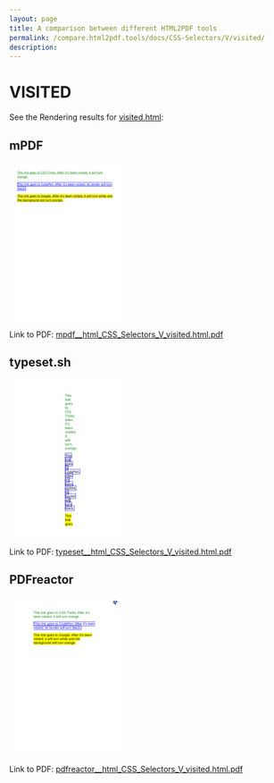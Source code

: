 ```yaml
---
layout: page
title: A comparison between different HTML2PDF tools
permalink: /compare.html2pdf.tools/docs/CSS-Selectors/V/visited/
description: 
---
```


# VISITED

See the Rendering results for [visited.html](/html/CSS%20Selectors/V/visited.html):

## mPDF
![](mpdf__html_CSS_Selectors_V_visited.html.png) 

Link to PDF: [mpdf__html_CSS_Selectors_V_visited.html.pdf](mpdf__html_CSS_Selectors_V_visited.html.pdf)

## typeset.sh
![](typeset__html_CSS_Selectors_V_visited.html.png) 

Link to PDF: [typeset__html_CSS_Selectors_V_visited.html.pdf](typeset__html_CSS_Selectors_V_visited.html.pdf)

## PDFreactor
![](pdfreactor__html_CSS_Selectors_V_visited.html.png) 

Link to PDF: [pdfreactor__html_CSS_Selectors_V_visited.html.pdf](pdfreactor__html_CSS_Selectors_V_visited.html.pdf)
